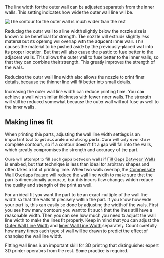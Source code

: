 The line width for the outer wall can be adjusted separately from the inner walls. This setting indicates how wide the outer wall line will be.

![The contour for the outer wall is much wider than the rest](images/wall_line_width_0.png)

Reducing the outer wall to a line width slightly below the nozzle size is known to be beneficial for strength. The nozzle will extrude slightly less material but its opening will overlap with the adjacent inner wall. This causes the material to be pushed aside by the previously-placed wall into its proper location. But that will also cause the plastic to fuse better to the adjacent walls. This allows the outer wall to fuse better to the inner walls, so that they can combine their strength. This greatly improves the strength of the walls.

Reducing the outer wall line width also allows the nozzle to print finer details, because the thinner line will fit better into small details.

Increasing the outer wall line width can reduce printing time. You can achieve a wall with similar thickness with fewer inner walls. The strength will still be reduced somewhat because the outer wall will not fuse as well to the inner walls.

Making lines fit
----
When printing thin parts, adjusting the wall line width settings is an important tool to get accurate and strong parts. Cura will only ever draw complete contours, so if a contour doesn't fit a gap will fall into the walls, which greatly compromises the strength and accuracy of the part.

Cura will attempt to fill such gaps between walls if [Fill Gaps Between Walls](fill_perimeter_gaps.md) is enabled, but that technique is less than ideal for arbitrary shapes and often takes a lot of printing time. When two walls overlap, the [Compensate Wall Overlaps](travel_compensate_overlapping_walls_enabled.md) feature will reduce the wall line width to make sure that the part is dimensionally accurate, but this incurs flow changes which reduce the quality and strength of the print as well.

For an ideal fit you want the part to be an exact multiple of the wall line width so that the walls fit precisely within the part. If you know how wide your part is, this can easily be done by adjusting the width of the walls. First you see how many contours you want to fit such that the lines still have a reasonable width. Then you can see how much you need to adjust the wall line width to make the lines fit properly. Keep in mind that you can adjust the [Outer Wall Line Width](wall_line_width_0.md) and [Inner Wall Line Width](wall_line_width_x.md) separately. Count carefully how many times each type of wall will be drawn to predict the effect of changing the wall line width.

Fitting wall lines is an important skill for 3D printing that distinguishes expert 3D printer operators from the rest. Some practice is required.